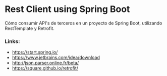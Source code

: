 # Rest Client using Spring Boot

Cómo consumir API's de terceros en un proyecto de Spring Boot, utilizando RestTemplate y Retrofit.

### Links:
- https://start.spring.io/
- https://www.jetbrains.com/idea/download
- http://json.parser.online.fr/beta/
- https://square.github.io/retrofit/